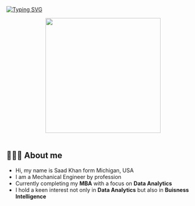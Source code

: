 [![Typing SVG](https://readme-typing-svg.herokuapp.com?font=Fira+Code&pause=1000&color=0F12F7&random=false&width=435&lines=Hello+%26+Welcome+%F0%9F%98%8A%F0%9F%91%8B)](https://git.io/typing-svg)
<div id="header" align="center">
  <img src="https://media.giphy.com/media/QX15lZJbifeQPzcNDt/giphy.gif" width="300"/>
</div>
<br>

## 🙋🏻‍♂️ About me
- Hi, my name is Saad Khan form Michigan, USA
- I am a Mechanical Engineer by profession
- Currently completing my **MBA** with a focus on **Data Analytics**
- I hold a keen interest not only in **Data Analytics** but also in **Buisness Intelligence**

<!---
skhan060/skhan060 is a ✨ special ✨ repository because its `README.md` (this file) appears on your GitHub profile.
You can click the Preview link to take a look at your changes.
--->
